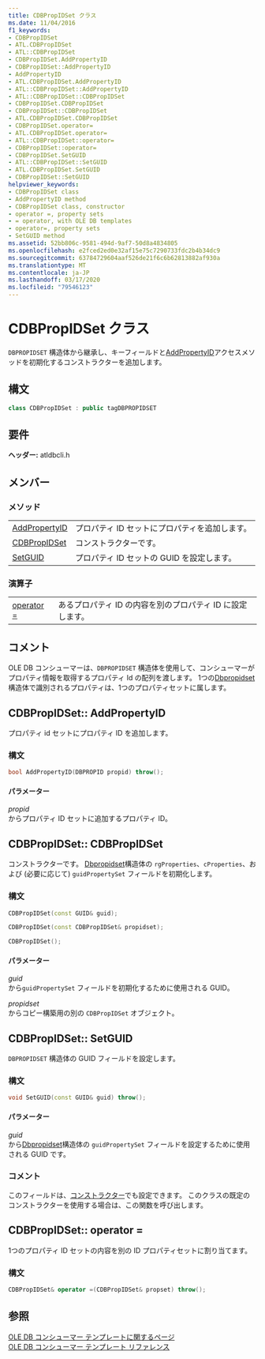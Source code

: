 ```yaml
---
title: CDBPropIDSet クラス
ms.date: 11/04/2016
f1_keywords:
- CDBPropIDSet
- ATL.CDBPropIDSet
- ATL::CDBPropIDSet
- CDBPropIDSet.AddPropertyID
- CDBPropIDSet::AddPropertyID
- AddPropertyID
- ATL.CDBPropIDSet.AddPropertyID
- ATL::CDBPropIDSet::AddPropertyID
- ATL::CDBPropIDSet::CDBPropIDSet
- CDBPropIDSet.CDBPropIDSet
- CDBPropIDSet::CDBPropIDSet
- ATL.CDBPropIDSet.CDBPropIDSet
- CDBPropIDSet.operator=
- ATL.CDBPropIDSet.operator=
- ATL::CDBPropIDSet::operator=
- CDBPropIDSet::operator=
- CDBPropIDSet.SetGUID
- ATL::CDBPropIDSet::SetGUID
- ATL.CDBPropIDSet.SetGUID
- CDBPropIDSet::SetGUID
helpviewer_keywords:
- CDBPropIDSet class
- AddPropertyID method
- CDBPropIDSet class, constructor
- operator =, property sets
- = operator, with OLE DB templates
- operator=, property sets
- SetGUID method
ms.assetid: 52bb806c-9581-494d-9af7-50d8a4834805
ms.openlocfilehash: e2fced2ed0e32af15e75c7290733fdc2b4b34dc9
ms.sourcegitcommit: 63784729604aaf526de21f6c6b62813882af930a
ms.translationtype: MT
ms.contentlocale: ja-JP
ms.lasthandoff: 03/17/2020
ms.locfileid: "79546123"
---
```

# <a name="cdbpropidset-class"></a>CDBPropIDSet クラス

`DBPROPIDSET` 構造体から継承し、キーフィールドと[AddPropertyID](../../data/oledb/cdbpropidset-addpropertyid.md)アクセスメソッドを初期化するコンストラクターを追加します。

## <a name="syntax"></a>構文

```cpp
class CDBPropIDSet : public tagDBPROPIDSET
```

## <a name="requirements"></a>要件

**ヘッダー:** atldbcli.h

## <a name="members"></a>メンバー

### <a name="methods"></a>メソッド

|||
|-|-|
|[AddPropertyID](#addpropertyid)|プロパティ ID セットにプロパティを追加します。|
|[CDBPropIDSet](#cdbpropidset)|コンストラクターです。|
|[SetGUID](#setguid)|プロパティ ID セットの GUID を設定します。|

### <a name="operators"></a>演算子

|||
|-|-|
|[operator =](#op_equal)|あるプロパティ ID の内容を別のプロパティ ID に設定します。|

## <a name="remarks"></a>コメント

OLE DB コンシューマーは、`DBPROPIDSET` 構造体を使用して、コンシューマーがプロパティ情報を取得するプロパティ Id の配列を渡します。 1つの[Dbpropidset](/previous-versions/windows/desktop/ms717981(v=vs.85))構造体で識別されるプロパティは、1つのプロパティセットに属します。

## <a name="cdbpropidsetaddpropertyid"></a><a name="addpropertyid"></a>CDBPropIDSet:: AddPropertyID

プロパティ id セットにプロパティ ID を追加します。

### <a name="syntax"></a>構文

```cpp
bool AddPropertyID(DBPROPID propid) throw();
```

#### <a name="parameters"></a>パラメーター

*propid*<br/>
からプロパティ ID セットに追加するプロパティ ID。

## <a name="cdbpropidsetcdbpropidset"></a><a name="cdbpropidset"></a>CDBPropIDSet:: CDBPropIDSet

コンストラクターです。 [Dbpropidset](/previous-versions/windows/desktop/ms717981(v=vs.85))構造体の `rgProperties`、`cProperties`、および (必要に応じて) `guidPropertySet` フィールドを初期化します。

### <a name="syntax"></a>構文

```cpp
CDBPropIDSet(const GUID& guid);

CDBPropIDSet(const CDBPropIDSet& propidset);

CDBPropIDSet();
```

#### <a name="parameters"></a>パラメーター

*guid*<br/>
から`guidPropertySet` フィールドを初期化するために使用される GUID。

*propidset*<br/>
からコピー構築用の別の `CDBPropIDSet` オブジェクト。

## <a name="cdbpropidsetsetguid"></a><a name="setguid"></a>CDBPropIDSet:: SetGUID

`DBPROPIDSET` 構造体の GUID フィールドを設定します。

### <a name="syntax"></a>構文

```cpp
void SetGUID(const GUID& guid) throw();
```

#### <a name="parameters"></a>パラメーター

*guid*<br/>
から[Dbpropidset](/previous-versions/windows/desktop/ms717981(v=vs.85))構造体の `guidPropertySet` フィールドを設定するために使用される GUID です。

### <a name="remarks"></a>コメント

このフィールドは、[コンストラクター](../../data/oledb/cdbpropidset-cdbpropidset.md)でも設定できます。 このクラスの既定のコンストラクターを使用する場合は、この関数を呼び出します。

## <a name="cdbpropidsetoperator-"></a><a name="op_equal"></a>CDBPropIDSet:: operator =

1つのプロパティ ID セットの内容を別の ID プロパティセットに割り当てます。

### <a name="syntax"></a>構文

```cpp
CDBPropIDSet& operator =(CDBPropIDSet& propset) throw();
```

## <a name="see-also"></a>参照

[OLE DB コンシューマー テンプレートに関するページ](../../data/oledb/ole-db-consumer-templates-cpp.md)<br/>
[OLE DB コンシューマー テンプレート リファレンス](../../data/oledb/ole-db-consumer-templates-reference.md)